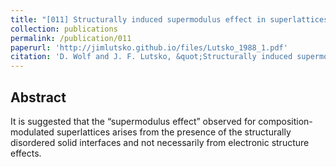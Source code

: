 ```yaml
---
title: "[011] Structurally induced supermodulus effect in superlattices"
collection: publications
permalink: /publication/011
paperurl: 'http://jimlutsko.github.io/files/Lutsko_1988_1.pdf'
citation: 'D. Wolf and J. F. Lutsko, &quot;Structurally induced supermodulus effect in superlattices&quot;, <i>Phys. Rev. Lett.</i>, <strong>60</strong>, 1170 (1988)'
---
```

Abstract
---
It is suggested that the “supermodulus effect” observed for composition-modulated superlattices arises from the presence of the structurally disordered solid interfaces and not necessarily from electronic structure effects.
